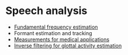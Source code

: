 # Speech analysis

-   [Fundamental frequency estimation](Analysis/Fundamental_frequency_estimation.md)
-   Formant estimation and tracking
- [Measurements for medical applications](Analysis/Measurements_for_medical_applications.md)
-   [Inverse filtering for glottal activity
    estimation](Analysis/Inverse_filtering_for_glottal_activity_estimation.md)
